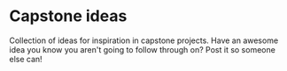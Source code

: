 # Capstone ideas
Collection of ideas for inspiration in capstone projects. Have an awesome idea you know you aren't going to follow through on? Post it so someone else can!
